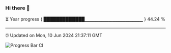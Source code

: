 ### Hi there 👋

⏳ Year progress { █████████████▁▁▁▁▁▁▁▁▁▁▁▁▁▁▁▁▁ } 44.24 %

---

⏰ Updated on Mon, 10 Jun 2024 21:37:11 GMT

![Progress Bar CI](https://github.com/IshwaranRudhara/GIT-ACTION/workflows/Progress%20Bar%20CI/badge.svg)
